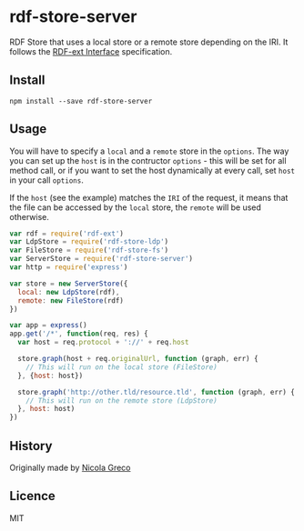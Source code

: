 # rdf-store-server

RDF Store that uses a local store or a remote store depending on the IRI.
It follows the [RDF-ext Interface](http://bergos.github.io/rdf-ext-spec/) specification.


## Install

```
npm install --save rdf-store-server
```

## Usage

You will have to specify a `local` and a `remote` store in the `options`.
The way you can set up the `host` is in the contructor `options` - this will be set for all method call, or if you want to set the host dynamically at every call, set `host` in your call `options`.

If the `host` (see the example) matches the `IRI` of the request,
it means that the file can be accessed by the `local` store, the `remote` will be used otherwise.

```javascript
var rdf = require('rdf-ext')
var LdpStore = require('rdf-store-ldp')
var FileStore = require('rdf-store-fs')
var ServerStore = require('rdf-store-server')
var http = require('express')

var store = new ServerStore({
  local: new LdpStore(rdf),
  remote: new FileStore(rdf)
})

var app = express()
app.get('/*', function(req, res) {
  var host = req.protocol + '://' + req.host

  store.graph(host + req.originalUrl, function (graph, err) {
    // This will run on the local store (FileStore)
  }, {host: host})

  store.graph('http://other.tld/resource.tld', function (graph, err) {
    // This will run on the remote store (LdpStore)
  }, host: host)
})

```


## History

Originally made by [Nicola Greco](https://github.com/nicola)

## Licence

MIT